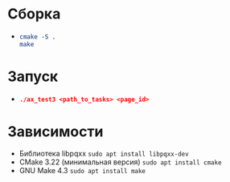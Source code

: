   # Cборка
* ```cmake
  cmake -S .
  make
  ```
# Запуск
* ```cmake
  ./ax_test3 <path_to_tasks> <page_id>
  ```
# Зависимости
* Библиотека libpqxx
`sudo apt install libpqxx-dev`
* CMake 3.22 (минимальная версия) `sudo apt install cmake`
* GNU Make 4.3 `sudo apt install make`